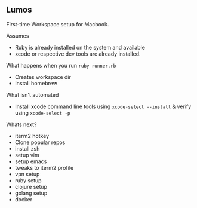 Lumos
---

First-time Workspace setup for Macbook.

Assumes
- Ruby is already installed on the system and available
- xcode or respective dev tools are already installed.

What happens when you run `ruby runner.rb`
- Creates workspace dir 
- Install homebrew

What isn't automated
- Install xcode command line tools using `xcode-select --install` & verify using `xcode-select -p`

Whats next?
- iterm2 hotkey
- Clone popular repos
- install zsh
- setup vim
- setup emacs
- tweaks to iterm2 profile
- vpn setup
- ruby setup
- clojure setup
- golang setup
- docker
